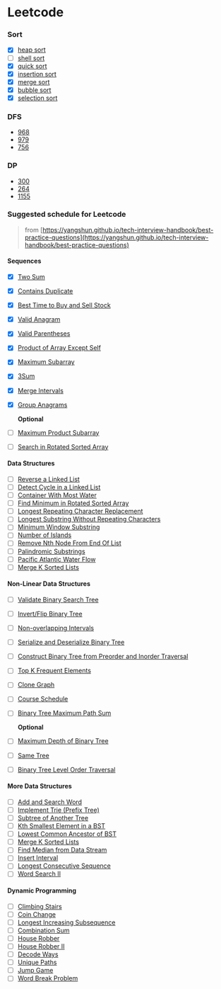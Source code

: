 # Leetcode

### Sort

- [x] [heap sort](sort/heap_sort.py)
- [ ] [shell sort](sort/a_shell_sort.py)
- [x] [quick sort](sort/quick_sort.py)
- [x] [insertion sort](sort/insertion_sort.py)
- [x] [merge sort](sort/a_merge_sort.py)
- [x] [bubble sort](sort/bubble_sort.py)
- [x] [selection sort](sort/selection_sort.py)

### DFS

  * [968](968.binary-tree-cameras.py)
  * [979](979.distribute-coins-in-binary-tree.py)
  * [756](756.pyramid-transition-matrix.py)

### DP

  * [300](300.longest-increasing-subsequence.py)
  * [264](264.ugly-number-ii.py)
  * [1155](1155.number-of-dice-rolls-with-target-sum.py)


### Suggested schedule for Leetcode

> from [https://yangshun.github.io/tech-interview-handbook/best-practice-questions](https://yangshun.github.io/tech-interview-handbook/best-practice-questions)

#### Sequences

- [x] [Two Sum](https://leetcode.com/problems/two-sum/)
- [x] [Contains Duplicate](https://leetcode.com/problems/contains-duplicate/)
- [x] [Best Time to Buy and Sell Stock](https://leetcode.com/problems/best-time-to-buy-and-sell-stock/)
- [x] [Valid Anagram](https://leetcode.com/problems/valid-anagram/)
- [x] [Valid Parentheses](https://leetcode.com/problems/valid-parentheses/)
- [x] [Product of Array Except Self](https://leetcode.com/problems/product-of-array-except-self/)
- [x] [Maximum Subarray](https://leetcode.com/problems/maximum-subarray/)
- [x] [3Sum](https://leetcode.com/problems/3sum/)
- [x] [Merge Intervals](https://leetcode.com/problems/merge-intervals/)
- [x] [Group Anagrams](https://leetcode.com/problems/group-anagrams/)

  **Optional**

- [ ] [Maximum Product Subarray](https://leetcode.com/problems/maximum-product-subarray/)
- [ ] [Search in Rotated Sorted Array](https://leetcode.com/problems/search-in-rotated-sorted-array/)

#### Data Structures

- [ ] [Reverse a Linked List](https://leetcode.com/problems/reverse-linked-list/)
- [ ] [Detect Cycle in a Linked List](https://leetcode.com/problems/linked-list-cycle/)
- [ ] [Container With Most Water](https://leetcode.com/problems/container-with-most-water/)
- [ ] [Find Minimum in Rotated Sorted Array](https://leetcode.com/problems/find-minimum-in-rotated-sorted-array/)
- [ ] [Longest Repeating Character Replacement](https://leetcode.com/problems/longest-repeating-character-replacement/)
- [ ] [Longest Substring Without Repeating Characters](https://leetcode.com/problems/longest-substring-without-repeating-characters/)
- [ ] [Minimum Window Substring](https://leetcode.com/problems/minimum-window-substring/)
- [ ] [Number of Islands](https://leetcode.com/problems/number-of-islands/)
- [ ] [Remove Nth Node From End Of List](https://leetcode.com/problems/remove-nth-node-from-end-of-list/)
- [ ] [Palindromic Substrings](https://leetcode.com/problems/palindromic-substrings/)
- [ ] [Pacific Atlantic Water Flow](https://leetcode.com/problems/pacific-atlantic-water-flow/)
- [ ] [Merge K Sorted Lists](https://leetcode.com/problems/merge-k-sorted-lists/)

#### Non-Linear Data Structures

- [ ] [Validate Binary Search Tree](https://leetcode.com/problems/validate-binary-search-tree/)
- [ ] [Invert/Flip Binary Tree](https://leetcode.com/problems/invert-binary-tree/)
- [ ] [Non-overlapping Intervals](https://leetcode.com/problems/non-overlapping-intervals/)
- [ ] [Serialize and Deserialize Binary Tree](https://leetcode.com/problems/serialize-and-deserialize-binary-tree/)
- [ ] [Construct Binary Tree from Preorder and Inorder Traversal](https://leetcode.com/problems/construct-binary-tree-from-preorder-and-inorder-traversal/)
- [ ] [Top K Frequent Elements](https://leetcode.com/problems/top-k-frequent-elements/)
- [ ] [Clone Graph](https://leetcode.com/problems/clone-graph/)
- [ ] [Course Schedule](https://leetcode.com/problems/course-schedule/)
- [ ] [Binary Tree Maximum Path Sum](https://leetcode.com/problems/binary-tree-maximum-path-sum/)

  **Optional**

- [ ] [Maximum Depth of Binary Tree](https://leetcode.com/problems/maximum-depth-of-binary-tree/)
- [ ] [Same Tree](https://leetcode.com/problems/same-tree/)
- [ ] [Binary Tree Level Order Traversal](https://leetcode.com/problems/binary-tree-level-order-traversal/)

#### More Data Structures

- [ ] [Add and Search Word](https://leetcode.com/problems/add-and-search-word-data-structure-design/)
- [ ] [Implement Trie (Prefix Tree)](https://leetcode.com/problems/implement-trie-prefix-tree/)
- [ ] [Subtree of Another Tree](https://leetcode.com/problems/subtree-of-another-tree/)
- [ ] [Kth Smallest Element in a BST](https://leetcode.com/problems/kth-smallest-element-in-a-bst/)
- [ ] [Lowest Common Ancestor of BST](https://leetcode.com/problems/lowest-common-ancestor-of-a-binary-search-tree/)
- [ ] [Merge K Sorted Lists](https://leetcode.com/problems/merge-k-sorted-lists/)
- [ ] [Find Median from Data Stream](https://leetcode.com/problems/find-median-from-data-stream/)
- [ ] [Insert Interval](https://leetcode.com/problems/insert-interval/)
- [ ] [Longest Consecutive Sequence](https://leetcode.com/problems/longest-consecutive-sequence/)
- [ ] [Word Search II](https://leetcode.com/problems/word-search-ii/)

#### Dynamic Programming

- [ ] [Climbing Stairs](https://leetcode.com/problems/climbing-stairs/)
- [ ] [Coin Change](https://leetcode.com/problems/coin-change/)
- [ ] [Longest Increasing Subsequence](https://leetcode.com/problems/longest-increasing-subsequence/)
- [ ] [Combination Sum](https://leetcode.com/problems/combination-sum-iv/)
- [ ] [House Robber](https://leetcode.com/problems/house-robber/)
- [ ] [House Robber II](https://leetcode.com/problems/house-robber-ii/)
- [ ] [Decode Ways](https://leetcode.com/problems/decode-ways/)
- [ ] [Unique Paths](https://leetcode.com/problems/unique-paths/)
- [ ] [Jump Game](https://leetcode.com/problems/jump-game/)
- [ ] [Word Break Problem](https://leetcode.com/problems/word-break/)

